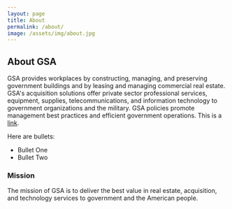 ```yaml
---
layout: page
title: About
permalink: /about/
image: /assets/img/about.jpg
---
```


## About GSA

GSA provides workplaces by constructing, managing, and preserving government buildings and by leasing and managing commercial real estate. GSA's acquisition solutions offer private sector professional services, equipment, supplies, telecommunications, and information technology to government organizations and the military. GSA policies promote management best practices and efficient government operations. This is a [link](www.link.com).

Here are bullets:

* Bullet One
* Bullet Two

### Mission

The mission of GSA is to deliver the best value in real estate, acquisition, and technology services to government and the American people.
